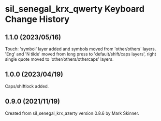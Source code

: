sil_senegal_krx_qwerty Keyboard Change History
==========================================

1.1.0 (2023/05/16)
------------------------
Touch: 'symbol' layer added and symbols moved from 'other/others' layers. 'Eng' and 'N tilde' moved from long press to 'default/shift/caps layers', right single quote moved to 'other/others/othercaps' layers.

1.0.0 (2023/04/19)
------------------------
Caps/shiftlock added.

0.9.0 (2021/11/19)
------------------------
Created from sil_senegal_krx_azerty version 0.8.6 by Mark Skinner.
